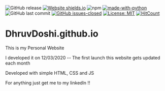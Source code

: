 
![GitHub release](https://img.shields.io/github/release/DhruvDoshi/DhruvDoshi.github.io.svg?style=popout-square)
[![Website shields.io](https://img.shields.io/website-up-down-green-red/http/shields.io.svg)](https://dhruvdoshi.github.io/)
![npm](https://img.shields.io/npm/dm/gitfolio.svg?style=popout-square) 
[![made-with-python](https://img.shields.io/badge/Made%20with-Python-1f425f.svg)](https://www.python.org/)
![GitHub last commit](https://img.shields.io/github/last-commit/DhruvDoshi/DhruvDoshi.github.io.svg?style=popout-square)
[![GitHub issues-closed](https://img.shields.io/github/issues-closed/DhruvDoshi/DhruvDoshi.github.io.svg)](https://github.com/DhruvDoshi/DhruvDoshi.github.io/issues)
[![License: MIT](https://img.shields.io/badge/License-MIT-yellow.svg?style=popout-square)](https://opensource.org/licenses/MIT)
[![HitCount](http://hits.dwyl.io/DhruvDoshi/DhruvDoshi.github.io.svg)](http://hits.dwyl.io/DhruvDoshi/DhruvDoshi.github.io)



# DhruvDoshi.github.io
This is my Personal Website 

I developed it on 12/03/2020 -- The first launch 
this website gets updated each month 

Developed with simple HTML, CSS and JS

For anything just get me to my linkedln !!
